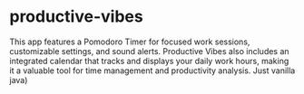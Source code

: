 # productive-vibes
This app features a Pomodoro Timer for focused work sessions, customizable settings, and sound alerts. Productive Vibes also includes an integrated calendar that tracks and displays your daily work hours, making it a valuable tool for time management and productivity analysis. Just vanilla java)
